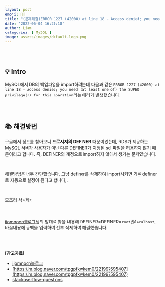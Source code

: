 ```yaml
---
layout: post
emoji: 🤔🙌
title: "(문제해결)ERROR 1227 (42000) at line 18 - Access denied; you need (at least one of) the SUPER privilege(s) for this operation" 
date: '2022-06-04 16:20:18'
author: Liam
categories: [ MySQL ]
image: assets/images/default-logo.png
---
```


<br>
<br>

## 💡 Intro


MySQL에서 DB의 백업파일을 import하려는데 다음과 같은 `ERROR 1227 (42000) at line 18 - Access denied; you need (at least one of) the SUPER privilege(s) for this operation`라는 에러가 발생했습니다. 


<br>
<br>


## 📚 해결방법


구글에서 정보를 찾아보니 **프로시저의 DEFINER** 때문이었는데, RDS가 제공하는 MySQL 서버가 사용자가 아닌 다른 DEFINER가 지정된 sql 파일을 허용하지 않기 때문이라고 합니다. 즉, DEFINER의 계정으로 import하지 않아서 생기는 문제였습니다.

<br>

해결방법은 너무 간단했습니다. 그냥 definer를 삭제하여 import시키면 기본 definer로 자동으로 설정이 된다고 합니다,.

<br>

모조리 삭⭐️제⭐️

<br>

[jjomnoon블로그](https://jjomnoon-diary.tistory.com/15)님의 말대로 찾을 내용에 DEFINER=DEFINER=`root`@`localhost`, 바꿀내용에 공백을 입력하여 전부 삭제하여 해결했습니다.


<br>
<br>


**[참고자료]**
- [jjomnoon블로그](https://jjomnoon-diary.tistory.com/15)
- [https://m.blog.naver.com/tpgpfkwkem0/221997595407](https://m.blog.naver.com/tpgpfkwkem0/221997595407)
- [stackoverflow-questions](https://stackoverflow.com/questions/44015692/access-denied-you-need-at-least-one-of-the-super-privileges-for-this-operat)
